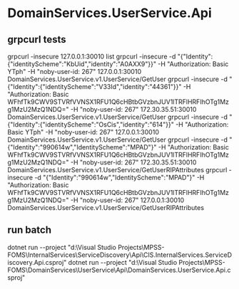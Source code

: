 ﻿# DomainServices.UserService.Api

## grpcurl tests
grpcurl -insecure 127.0.0.1:30010 list
grpcurl -insecure -d "{\"Identity\":{\"identityScheme\":\"KbUid\",\"identity\":\"A0AXX9\"}}" -H "Authorization: Basic YTph" -H "noby-user-id: 267" 127.0.0.1:30010 DomainServices.UserService.v1.UserService/GetUser
grpcurl -insecure -d "{\"Identity\":{\"identityScheme\":\"V33Id\",\"identity\":\"44361\"}}" -H "Authorization: Basic WFhfTk9CWV9STVRfVVNSX1RFU1Q6cHBtbGVzbnJUV1lTRFlHRFIhOTg1Mzg1MzU2MzQ1NDQ=" -H "noby-user-id: 267" 172.30.35.51:30010 DomainServices.UserService.v1.UserService/GetUser
grpcurl -insecure -d "{\"Identity\":{\"identityScheme\":\"OsCis\",\"identity\":\"614\"}}" -H "Authorization: Basic YTph" -H "noby-user-id: 267" 127.0.0.1:30010 DomainServices.UserService.v1.UserService/GetUser
grpcurl -insecure -d "{\"Identity\":\"990614w\",\"IdentityScheme\":\"MPAD\"}" -H "Authorization: Basic WFhfTk9CWV9STVRfVVNSX1RFU1Q6cHBtbGVzbnJUV1lTRFlHRFIhOTg1Mzg1MzU2MzQ1NDQ=" -H "noby-user-id: 267" 172.30.35.51:30010 DomainServices.UserService.v1.UserService/GetUserRIPAttributes
grpcurl -insecure -d "{\"Identity\":\"990614w\",\"IdentityScheme\":\"MPAD\"}" -H "Authorization: Basic WFhfTk9CWV9STVRfVVNSX1RFU1Q6cHBtbGVzbnJUV1lTRFlHRFIhOTg1Mzg1MzU2MzQ1NDQ=" -H "noby-user-id: 267" 127.0.0.1:30010 DomainServices.UserService.v1.UserService/GetUserRIPAttributes

## run batch
dotnet run --project "d:\Visual Studio Projects\MPSS-FOMS\InternalServices\ServiceDiscovery\Api\CIS.InternalServices.ServiceDiscovery.Api.csproj"
dotnet run --project "d:\Visual Studio Projects\MPSS-FOMS\DomainServices\UserService\Api\DomainServices.UserService.Api.csproj"
